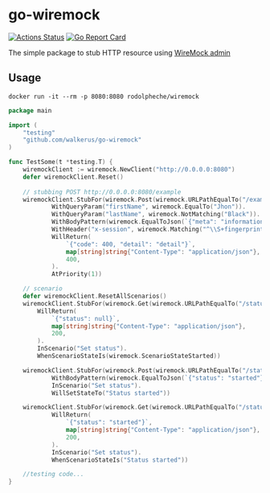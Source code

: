 # go-wiremock
[![Actions Status](https://github.com/walkerus/go-wiremock/workflows/build/badge.svg)](https://github.com/walkerus/go-wiremock/actions?query=workflow%3Abuild)
[![Go Report Card](https://goreportcard.com/badge/github.com/walkerus/go-wiremock)](https://goreportcard.com/report/github.com/walkerus/go-wiremock)

The simple package to stub HTTP resource using [WireMock admin](http://wiremock.org/docs/api/)

## Usage
```
docker run -it --rm -p 8080:8080 rodolpheche/wiremock
```
```go
package main

import (
    "testing"
    "github.com/walkerus/go-wiremock"
)

func TestSome(t *testing.T) {
    wiremockClient := wiremock.NewClient("http://0.0.0.0:8080")
    defer wiremockClient.Reset()
    
    // stubbing POST http://0.0.0.0:8080/example
    wiremockClient.StubFor(wiremock.Post(wiremock.URLPathEqualTo("/example")).
            WithQueryParam("firstName", wiremock.EqualTo("Jhon")).
            WithQueryParam("lastName", wiremock.NotMatching("Black")).
            WithBodyPattern(wiremock.EqualToJson(`{"meta": "information"}`)).
            WithHeader("x-session", wiremock.Matching("^\\S+fingerprint\\S+$")).
            WillReturn(
                `{"code": 400, "detail": "detail"}`,
                map[string]string{"Content-Type": "application/json"},
                400,
            ).
            AtPriority(1))

    // scenario
    defer wiremockClient.ResetAllScenarios()
    wiremockClient.StubFor(wiremock.Get(wiremock.URLPathEqualTo("/status")).
		WillReturn(
			`{"status": null}`,
			map[string]string{"Content-Type": "application/json"},
			200,
		).
		InScenario("Set status").
        WhenScenarioStateIs(wiremock.ScenarioStateStarted))

    wiremockClient.StubFor(wiremock.Post(wiremock.URLPathEqualTo("/state")).
            WithBodyPattern(wiremock.EqualToJson(`{"status": "started"}`)).
            InScenario("Set status").
            WillSetStateTo("Status started"))

    wiremockClient.StubFor(wiremock.Get(wiremock.URLPathEqualTo("/status")).
            WillReturn(
                `{"status": "started"}`,
                map[string]string{"Content-Type": "application/json"},
                200,
            ).
            InScenario("Set status").
            WhenScenarioStateIs("Status started"))

    //testing code...
}
```